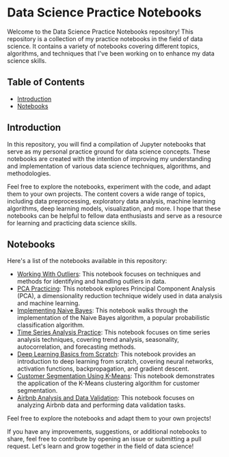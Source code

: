 # Data Science Practice Notebooks

Welcome to the Data Science Practice Notebooks repository! This repository is a collection of my practice notebooks in the field of data science. It contains a variety of notebooks covering different topics, algorithms, and techniques that I've been working on to enhance my data science skills.

## Table of Contents

- [Introduction](#introduction)
- [Notebooks](#notebooks)

## Introduction

In this repository, you will find a compilation of Jupyter notebooks that serve as my personal practice ground for data science concepts. These notebooks are created with the intention of improving my understanding and implementation of various data science techniques, algorithms, and methodologies.

Feel free to explore the notebooks, experiment with the code, and adapt them to your own projects. The content covers a wide range of topics, including data preprocessing, exploratory data analysis, machine learning algorithms, deep learning models, visualization, and more. I hope that these notebooks can be helpful to fellow data enthusiasts and serve as a resource for learning and practicing data science skills.

## Notebooks

Here's a list of the notebooks available in this repository:

- [Working With Outliers](working-with-outliers.ipynb): This notebook focuses on techniques and methods for identifying and handling outliers in data.
- [PCA Practicing](pca-practice.ipynb): This notebook explores Principal Component Analysis (PCA), a dimensionality reduction technique widely used in data analysis and machine learning.
- [Implementing Naive Bayes](implementing-naive-bayes.ipynb): This notebook walks through the implementation of the Naive Bayes algorithm, a popular probabilistic classification algorithm.
- [Time Series Analysis Practice](time-series-practicing.ipynb): This notebook focuses on time series analysis techniques, covering trend analysis, seasonality, autocorrelation, and forecasting methods.
- [Deep Learning Basics from Scratch](deep-learning-basics.ipynb): This notebook provides an introduction to deep learning from scratch, covering neural networks, activation functions, backpropagation, and gradient descent.
- [Customer Segmentation Using K-Means](customer_segmentation_using_kmeans.ipynb): This notebook demonstrates the application of the K-Means clustering algorithm for customer segmentation.
- [Airbnb Analysis and Data Validation](airbnb-analysis.ipynb): This notebook focuses on analyzing Airbnb data and performing data validation tasks.

Feel free to explore the notebooks and adapt them to your own projects!

If you have any improvements, suggestions, or additional notebooks to share, feel free to contribute by opening an issue or submitting a pull request. Let's learn and grow together in the field of data science!
